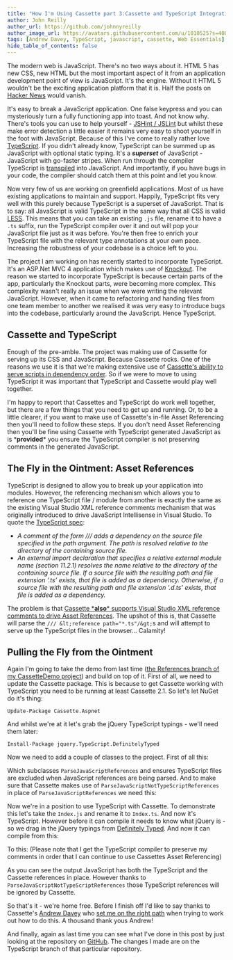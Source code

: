 ```yaml
---
title: "How I'm Using Cassette part 3:Cassette and TypeScript Integration"
author: John Reilly
author_url: https://github.com/johnnyreilly
author_image_url: https://avatars.githubusercontent.com/u/1010525?s=400&u=294033082cfecf8ad1645b4290e362583b33094a&v=4
tags: [Andrew Davey, TypeScript, javascript, cassette, Web Essentials]
hide_table_of_contents: false
---
```

The modern web is JavaScript. There's no two ways about it. HTML 5 has new CSS, new HTML but the most important aspect of it from an application development point of view is JavaScript. It's the engine. Without it HTML 5 wouldn't be the exciting application platform that it is. Half the posts on [Hacker News](<https://news.ycombinator.com/>) would vanish.

 It's easy to break a JavaScript application. One false keypress and you can mysteriously turn a fully functioning app into toast. And not know why. There's tools you can use to help yourself - [JSHint / JSLint](<http://icanmakethiswork.blogspot.co.uk/2012/04/jshint-customising-your-hurt-feelings.html>) but whilst these make error detection a little easier it remains very easy to shoot yourself in the foot with JavaScript. Because of this I've come to really rather love [TypeScript](<http://www.typescriptlang.org/>). If you didn't already know, TypeScript can be summed up as JavaScript with optional static typing. It's a ***superset*** of JavaScript - JavaScript with go-faster stripes. When run through the compiler TypeScript is [transpiled](<https://en.wikipedia.org/wiki/Source-to-source_compiler>) into JavaScript. And importantly, if you have bugs in your code, the compiler should catch them at this point and let you know.

Now very few of us are working on greenfield applications. Most of us have existing applications to maintain and support. Happily, TypeScript fits very well with this purely because TypeScript is a superset of JavaScript. That is to say: all JavaScript is valid TypeScript in the same way that all CSS is valid [LESS](<http://lesscss.org/>). This means that you can take an existing `.js` file, rename it to have a `.ts` suffix, run the TypeScript compiler over it and out will pop your JavaScript file just as it was before. You're then free to enrich your TypeScript file with the relevant type annotations at your own pace. Increasing the robustness of your codebase is a choice left to you.

The project I am working on has recently started to incorporate TypeScript. It's an ASP.Net MVC 4 application which makes use of [Knockout](<http://knockoutjs.com/>). The reason we started to incorporate TypeScript is because certain parts of the app, particularly the Knockout parts, were becoming more complex. This complexity wasn't really an issue when we were writing the relevant JavaScript. However, when it came to refactoring and handing files from one team member to another we realised it was very easy to introduce bugs into the codebase, particularly around the JavaScript. Hence TypeScript.

## Cassette and TypeScript

Enough of the pre-amble. The project was making use of Cassette for serving up its CSS and JavaScript. Because Cassette rocks. One of the reasons we use it is that we're making extensive use of [Cassette's ability to serve scripts in dependency order](<http://icanmakethiswork.blogspot.co.uk/2013/06/how-im-using-cassette-part-2.html>). So if we were to move to using TypeScript it was important that TypeScript and Cassette would play well together.

I'm happy to report that Cassettes and TypeScript do work well together, but there are a few things that you need to get up and running. Or, to be a little clearer, if you want to make use of Cassette's in-file Asset Referencing then you'll need to follow these steps. If you don't need Asset Referencing then you'll be fine using Cassette with TypeScript generated JavaScript as is \***provided**\* you ensure the TypeScript compiler is not preserving comments in the generated JavaScript.

## The Fly in the Ointment: Asset References

TypeScript is designed to allow you to break up your application into modules. However, the referencing mechanism which allows you to reference one TypeScript file / module from another is exactly the same as the existing Visual Studio XML reference comments mechanism that was originally introduced to drive JavaScript Intellisense in Visual Studio. To quote the [TypeScript spec](<http://www.typescriptlang.org/Content/TypeScript%20Language%20Specification.pdf>):



- *A comment of the form /// <reference path="…"/> adds a dependency on the source file specified in the path argument. The path is resolved relative to the directory of the containing source file.*
- *An external import declaration that specifies a relative external module name (section 11.2.1) resolves the name relative to the directory of the containing source file. If a source file with the resulting path and file extension ‘.ts’ exists, that file is added as a dependency. Otherwise, if a source file with the resulting path and file extension ‘.d.ts’ exists, that file is added as a dependency.*

<!-- -->



The problem is that [Cassette \***also**\* supports Visual Studio XML reference comments to drive Asset References](<http://getcassette.net/documentation/v1/AssetReferences>). The upshot of this is, that Cassette will parse the `/// &lt;reference path="*.ts"/&gt;`s and will attempt to serve up the TypeScript files in the browser... Calamity!

## Pulling the Fly from the Ointment

Again I'm going to take the demo from last time ([the References branch of my CassetteDemo project](<https://github.com/johnnyreilly/CassetteDemo/tree/References>)) and build on top of it. First of all, we need to update the Cassette package. This is because to get Cassette working with TypeScript you need to be running at least Cassette 2.1. So let's let NuGet do it's thing:

`Update-Package Cassette.Aspnet`

And whilst we're at it let's grab the jQuery TypeScript typings - we'll need them later:

`Install-Package jquery.TypeScript.DefinitelyTyped`

Now we need to add a couple of classes to the project. First of all this:

<script src="https://gist.github.com/johnnyreilly/5934706.js?file=ParseJavaScriptNotTypeScriptReferences.cs"></script>

Which subclasses `ParseJavaScriptReferences` and ensures TypeScript files are excluded when JavaScript references are being parsed. And to make sure that Cassette makes use of `ParseJavaScriptNotTypeScriptReferences` in place of `ParseJavaScriptReferences` we need this:

<script src="https://gist.github.com/johnnyreilly/5934706.js?file=InsertIntoPipelineParseJavaScriptNotTypeScriptReferences.cs"></script>

Now we're in a position to use TypeScript with Cassette. To demonstrate this let's take the `Index.js` and rename it to `Index.ts`. And now it's TypeScript. However before it can compile it needs to know what jQuery is - so we drag in the jQuery typings from [Definitely Typed](<http://github.com/borisyankov/DefinitelyTyped>). And now it can compile from this:

<script src="https://gist.github.com/johnnyreilly/5934706.js?file=Index.ts"></script>

To this: (Please note that I get the TypeScript compiler to preserve my comments in order that I can continue to use Cassettes Asset Referencing)

<script src="https://gist.github.com/johnnyreilly/5934706.js?file=Index.js"></script>

As you can see the output JavaScript has both the TypeScript and the Cassette references in place. However thanks to `ParseJavaScriptNotTypeScriptReferences` those TypeScript references will be ignored by Cassette.

So that's it - we're home free. Before I finish off I'd like to say thanks to Cassette's [Andrew Davey](<http://twitter.com/andrewdavey>) who [set me on the right path](<https://groups.google.com/forum/?fromgroups=#!topic/cassette/SM3Rxh48D7Q>) when trying to work out how to do this. A thousand thank yous Andrew!

And finally, again as last time you can see what I've done in this post by just looking at the repository on [GitHub](<https://github.com/johnnyreilly/CassetteDemo/tree/TypeScript>). The changes I made are on the TypeScript branch of that particular repository.


